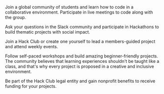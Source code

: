 Join a global community of students and learn how to code in a collaborative environment. Participate in live meetings to code along with the group.

Ask your questions in the Slack community and participate in Hackathons to build thematic projects with social impact.

Join a Hack Club or create one yourself to lead a members-guided project and attend weekly events.

Follow self-paced workshops and build amazing beginner-friendly projects. The community believes that learning experiences shouldn't be taught like a class, and that's why every project is proposed in a creative and inclusive environment.

Be part of the Hack Club legal entity and gain nonprofit benefits to receive funding for your projects.